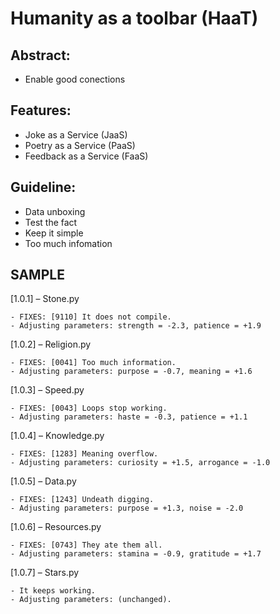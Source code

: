 # Humanity as a toolbar (HaaT) 

## Abstract:

 - Enable good conections

## Features:

 - Joke as a Service (JaaS)
 - Poetry as a Service (PaaS)
 - Feedback as a Service (FaaS)

## Guideline:

 - Data unboxing
 - Test the fact
 - Keep it simple
 - Too much infomation

## SAMPLE

[1.0.1] – Stone.py

    - FIXES: [9110] It does not compile.
    - Adjusting parameters: strength = -2.3, patience = +1.9
    
[1.0.2] – Religion.py

    - FIXES: [0041] Too much information.
    - Adjusting parameters: purpose = -0.7, meaning = +1.6

[1.0.3] – Speed.py

    - FIXES: [0043] Loops stop working.
    - Adjusting parameters: haste = -0.3, patience = +1.1

[1.0.4] – Knowledge.py

    - FIXES: [1283] Meaning overflow.
    - Adjusting parameters: curiosity = +1.5, arrogance = -1.0

[1.0.5] – Data.py

    - FIXES: [1243] Undeath digging.
    - Adjusting parameters: purpose = +1.3, noise = -2.0

[1.0.6] – Resources.py

    - FIXES: [0743] They ate them all.
    - Adjusting parameters: stamina = -0.9, gratitude = +1.7

[1.0.7] – Stars.py

    - It keeps working.
    - Adjusting parameters: (unchanged).





